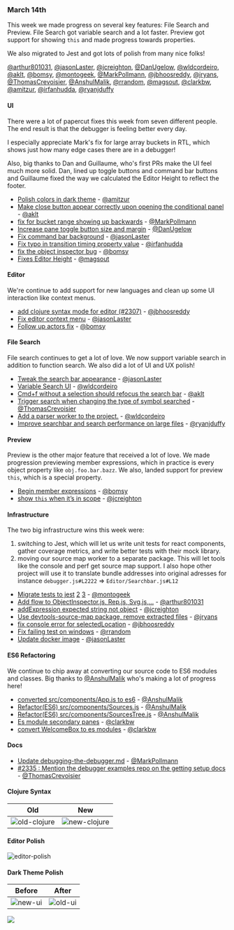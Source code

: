 ### March 14th

This week we made progress on several key features: File Search and Preview.
File Search got variable search and a lot faster. Preview got support for showing `this` and made progress towards properties.

We also migrated to Jest and got lots of polish from many nice folks!

[@arthur801031], [@jasonLaster], [@jcreighton], [@DanUgelow], [@wldcordeiro], [@aklt], [@bomsy], [@montogeek], [@MarkPollmann], [@jbhoosreddy], [@jryans], [@ThomasCrevoisier], [@AnshulMalik], [@rrandom], [@magsout], [@clarkbw], [@amitzur], [@irfanhudda], [@ryanjduffy]

#### UI

There were a lot of papercut fixes this week from seven different people.
The end result is that the debugger is feeling better every day.

I especially appreciate Mark's fix for large array buckets in RTL, which shows just how many edge cases there are in a debugger!

Also, big thanks to Dan and Guillaume, who's first PRs make the UI feel much more solid. Dan, lined up toggle buttons and command bar buttons and Guillaume fixed the way we calculated the Editor Height to reflect the footer.

* [Polish colors in dark theme][pr-35] - [@amitzur]
* [Make close button appear correctly upon opening the conditional panel][pr-8] - [@aklt]
* [fix for bucket range showing up backwards][pr-17] - [@MarkPollmann]
* [Increase pane toggle button size and margin][pr-3] - [@DanUgelow]
* [Fix command bar background][pr-6] - [@jasonLaster]
* [Fix typo in transition timing property value][pr-37] - [@irfanhudda]
* [fix the object inspector bug][pr-19] - [@bomsy]
* [Fixes Editor Height][pr-28] - [@magsout]


#### Editor

We're continue to add support for new languages and clean up some UI interaction like context menus.

* [add clojure syntax mode for editor (#2307)][pr-14] - [@jbhoosreddy]
* [Fix editor context menu][pr-15] - [@jasonLaster]
* [Follow up actors fix][pr-16] - [@bomsy]


#### File Search

File search continues to get a lot of love. We now support variable search in addition
to function search. We also did a lot of UI and UX polish!

* [Tweak the search bar appearance][pr-7] - [@jasonLaster]
* [Variable Search UI][pr-4] - [@wldcordeiro]
* [Cmd+f without a selection should refocus the search bar][pr-10] - [@aklt]
* [Trigger search when changing the type of symbol searched][pr-22] - [@ThomasCrevoisier]
* [Add a parser worker to the project.][pr-27] - [@wldcordeiro]
* [Improve searchbar and search performance on large files][pr-38] - [@ryanjduffy]

#### Preview

Preview is the other major feature that received a lot of love. We made progression previewing member expressions, which in practice is every object property like `obj.foo.bar.bazz`. We also, landed support for preview `this`, which is a special property.

* [Begin member expressions][pr-9] - [@bomsy]
* [show `this` when it’s in scope][pr-18] - [@jcreighton]


#### Infrastructure

The two big infrastructure wins this week were:

1. switching to Jest, which will let us write unit tests for react components, gather coverage metrics, and write better tests with their mock library.
2. moving our source map worker to a separate package. This will let tools like the console and perf get source map support. I also hope other project will use it to translate bundle addresses into original adresses for instance `debugger.js#L2222` => `Editor/Searchbar.js#L12`

* [Migrate tests to jest][pr-11] [2][pr-30] [3][pr-20] - [@montogeek]
* [Add flow to ObjectInspector.js, Rep.js, Svg.js,...][pr-0] - [@arthur801031]
* [addExpression expected string not object][pr-2] - [@jcreighton]
* [Use devtools-source-map package, remove extracted files][pr-21] - [@jryans]
* [fix console error for selectedLocation][pr-24] - [@jbhoosreddy]
* [Fix failing test on windows][pr-25] - [@rrandom]
* [Update docker image][pr-29] - [@jasonLaster]

#### ES6 Refactoring

We continue to chip away at converting our source code to ES6 modules and classes. Big thanks to [@AnshulMalik] who's making a lot of progress here!

* [converted src/components/App.js to es6][pr-23] - [@AnshulMalik]
* [Refactor(ES6) src/components/Sources.js][pr-26] - [@AnshulMalik]
* [Refactor(ES6) src/components/SourcesTree.js][pr-31] - [@AnshulMalik]
* [Es module secondary panes][pr-32] - [@clarkbw]
* [convert WelcomeBox to es modules][pr-34] - [@clarkbw]

#### Docs

* [Update debugging-the-debugger.md][pr-13] - [@MarkPollmann]
* [#2335 : Mention the debugger examples repo on the getting setup docs][pr-33] - [@ThomasCrevoisier]


#### Clojure Syntax

|Old | New|
|-----|-----|
|![old-clojure]|![new-clojure]|

#### Editor Polish

![editor-polish]

#### Dark Theme Polish

|Before|After|
|---|--|
|![new-ui]|![old-ui]|

![](http://g.recordit.co/13KfTeqCFK.gif)


[old-clojure]:https://cloud.githubusercontent.com/assets/2481105/23819572/0d5333a2-05d6-11e7-8ba9-0ba5cdb89a3e.png
[new-clojure]:https://cloud.githubusercontent.com/assets/2481105/23818604/b623f2ca-05ca-11e7-8d99-12ad2f15a020.png

[old-ui]:https://cloud.githubusercontent.com/assets/254562/23834846/7995e376-0733-11e7-8172-9fc834147eb8.png
[new-ui]:https://cloud.githubusercontent.com/assets/254562/23834847/799a1982-0733-11e7-966f-99c64c66751f.png

[editor-polish]:https://cloud.githubusercontent.com/assets/254562/23680633/f0ad3ef6-0359-11e7-9241-96ff93ab079f.png

[pr-0]:https://github.com/devtools-html/debugger.html/pull/2295
[pr-1]:https://github.com/devtools-html/debugger.html/pull/2298
[pr-2]:https://github.com/devtools-html/debugger.html/pull/2303
[pr-3]:https://github.com/devtools-html/debugger.html/pull/2301
[pr-4]:https://github.com/devtools-html/debugger.html/pull/2251
[pr-5]:https://github.com/devtools-html/debugger.html/pull/2311
[pr-6]:https://github.com/devtools-html/debugger.html/pull/2308
[pr-7]:https://github.com/devtools-html/debugger.html/pull/2288
[pr-8]:https://github.com/devtools-html/debugger.html/pull/2314
[pr-9]:https://github.com/devtools-html/debugger.html/pull/2297
[pr-10]:https://github.com/devtools-html/debugger.html/pull/2247
[pr-11]:https://github.com/devtools-html/debugger.html/pull/2315
[pr-12]:https://github.com/devtools-html/debugger.html/pull/2322
[pr-13]:https://github.com/devtools-html/debugger.html/pull/2330
[pr-14]:https://github.com/devtools-html/debugger.html/pull/2313
[pr-15]:https://github.com/devtools-html/debugger.html/pull/2325
[pr-16]:https://github.com/devtools-html/debugger.html/pull/2338
[pr-17]:https://github.com/devtools-html/debugger.html/pull/2328
[pr-18]:https://github.com/devtools-html/debugger.html/pull/2340
[pr-19]:https://github.com/devtools-html/debugger.html/pull/2337
[pr-20]:https://github.com/devtools-html/debugger.html/pull/2320
[pr-21]:https://github.com/devtools-html/debugger.html/pull/2329
[pr-22]:https://github.com/devtools-html/debugger.html/pull/2346
[pr-23]:https://github.com/devtools-html/debugger.html/pull/2342
[pr-24]:https://github.com/devtools-html/debugger.html/pull/2334
[pr-25]:https://github.com/devtools-html/debugger.html/pull/2343
[pr-26]:https://github.com/devtools-html/debugger.html/pull/2345
[pr-27]:https://github.com/devtools-html/debugger.html/pull/2312
[pr-28]:https://github.com/devtools-html/debugger.html/pull/2331
[pr-29]:https://github.com/devtools-html/debugger.html/pull/2361
[pr-30]:https://github.com/devtools-html/debugger.html/pull/2354
[pr-31]:https://github.com/devtools-html/debugger.html/pull/2353
[pr-32]:https://github.com/devtools-html/debugger.html/pull/2352
[pr-33]:https://github.com/devtools-html/debugger.html/pull/2356
[pr-34]:https://github.com/devtools-html/debugger.html/pull/2348
[pr-35]:https://github.com/devtools-html/debugger.html/pull/2344
[pr-36]:https://github.com/devtools-html/debugger.html/pull/2360
[pr-37]:https://github.com/devtools-html/debugger.html/pull/2358
[pr-38]:https://github.com/devtools-html/debugger.html/pull/2332
[@arthur801031]:http://github.com/arthur801031
[@jasonLaster]:http://github.com/jasonLaster
[@jcreighton]:http://github.com/jcreighton
[@DanUgelow]:http://github.com/DanUgelow
[@wldcordeiro]:http://github.com/wldcordeiro
[@aklt]:http://github.com/aklt
[@bomsy]:http://github.com/bomsy
[@montogeek]:http://github.com/montogeek
[@MarkPollmann]:http://github.com/MarkPollmann
[@jbhoosreddy]:http://github.com/jbhoosreddy
[@jryans]:http://github.com/jryans
[@ThomasCrevoisier]:http://github.com/ThomasCrevoisier
[@AnshulMalik]:http://github.com/AnshulMalik
[@rrandom]:http://github.com/rrandom
[@magsout]:http://github.com/magsout
[@clarkbw]:http://github.com/clarkbw
[@amitzur]:http://github.com/amitzur
[@irfanhudda]:http://github.com/irfanhudda
[@ryanjduffy]:http://github.com/ryanjduffy
